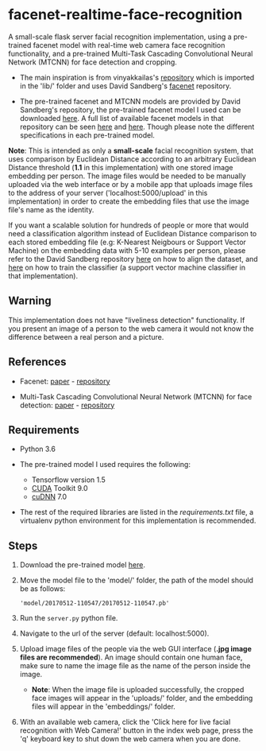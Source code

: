 # facenet-realtime-face-recognition

A small-scale flask server facial recognition implementation, using a pre-trained facenet model with real-time web camera face recognition functionality, and a pre-trained Multi-Task Cascading Convolutional Neural Network (MTCNN) for face detection and cropping.

* The main inspiration is from vinyakkailas's [repository](https://github.com/vinayakkailas/Face_Recognition) which is imported in the 'lib/' folder and uses David Sandberg's [facenet](https://github.com/davidsandberg/facenet) repository.

* The pre-trained facenet and MTCNN models are provided by David Sandberg's repository, the pre-trained facenet model I used can be downloaded [here](https://drive.google.com/file/d/0B5MzpY9kBtDVZ2RpVDYwWmxoSUk/edit). A full list of available facenet models in that repository can be seen [here](https://github.com/davidsandberg/facenet/wiki/Training-using-the-VGGFace2-dataset#difference-to-previous-models) and [here](https://github.com/davidsandberg/facenet#pre-trained-models). Though please note the different specifications in each pre-trained model.

**Note**: This is intended as only a **small-scale** facial recognition system, that uses comparison by Euclidean Distance according to an arbitrary Euclidean Distance threshold (**1.1** in this implementation) with one stored image embedding per person. The image files would be needed to be manually uploaded via the web interface or by a mobile app that uploads image files to the address of your server ('localhost:5000/upload' in this implementation) in order to create the embedding files that use the image file's name as the identity.

If you want a scalable solution for hundreds of people or more that would need a classification algorithm instead of Euclidean Distance comparison to each stored embedding file (e.g: K-Nearest Neigbours or Support Vector Machine) on the embedding data with 5-10 examples per person, please refer to the David Sandberg repository [here](https://github.com/davidsandberg/facenet/wiki/Validate-on-lfw#4-align-the-lfw-dataset) on how to align the dataset, and [here](https://github.com/davidsandberg/facenet/wiki/Train-a-classifier-on-own-images) on how to train the classifier (a support vector machine classifier in that implementation).

## Warning
This implementation does not have "liveliness detection" functionality. If you present an image of a person to the web camera it would not know the difference between a real person and a picture.

## References
* Facenet: [paper](https://arxiv.org/abs/1503.03832) - [repository](https://github.com/davidsandberg/facenet)


* Multi-Task Cascading Convolutional Neural Network (MTCNN) for face detection: [paper](https://arxiv.org/abs/1604.02878) - [repository](https://github.com/kpzhang93/MTCNN_face_detection_alignment)


## Requirements
* Python 3.6

* The pre-trained model I used requires the following:
    * Tensorflow version 1.5
    * [CUDA](https://developer.nvidia.com/cuda-90-download-archive) Toolkit 9.0
    * [cuDNN](https://developer.nvidia.com/cudnn) 7.0


* The rest of the required libraries are listed in the *requirements.txt* file, a virtualenv python environment for this implementation is recommended.    

## Steps
1. Download the pre-trained model [here](https://drive.google.com/file/d/0B5MzpY9kBtDVZ2RpVDYwWmxoSUk/edit).

2. Move the model file to the 'model/' folder, the path of the model should be as follows:

     ```'model/20170512-110547/20170512-110547.pb'```


3. Run the ```server.py``` python file.

4. Navigate to the url of the server (default: localhost:5000).

5. Upload image files of the people via the web GUI interface (**.jpg image files are recommended**). An image should contain one human face, make sure to name the image file as the name of the person inside the image.

    * **Note**: When the image file is uploaded successfully, the cropped face images will appear in the 'uploads/' folder, and the embedding files will appear in the 'embeddings/' folder.


6. With an available web camera, click the 'Click here for live facial recognition with Web Camera!' button in the index web page, press the 'q' keyboard key to shut down the web camera when you are done.
